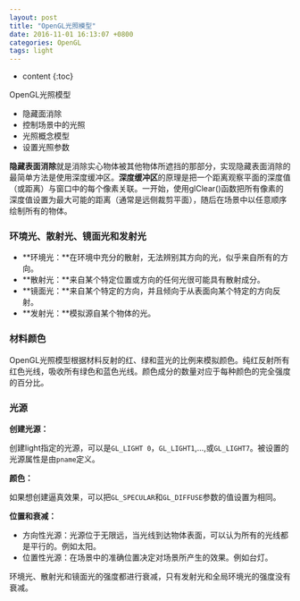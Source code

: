 ```yaml
---
layout: post
title: "OpenGL光照模型"
date: 2016-11-01 16:13:07 +0800
categories: OpenGL
tags: light
---
```

* content
{:toc}











OpenGL光照模型

- 隐藏面消除
- 控制场景中的光照
- 光照概念模型
- 设置光照参数

**隐藏表面消除**就是消除实心物体被其他物体所遮挡的那部分，实现隐藏表面消除的最简单方法是使用深度缓冲区。**深度缓冲区**的原理是把一个距离观察平面的深度值（或距离）与窗口中的每个像素关联。一开始，使用glClear()函数把所有像素的深度值设置为最大可能的距离（通常是远侧裁剪平面），随后在场景中以任意顺序绘制所有的物体。



### 环境光、散射光、镜面光和发射光 ###

- **环境光：**在环境中充分的散射，无法辨别其方向的光，似乎来自所有的方向。
- **散射光：**来自某个特定位置或方向的任何光很可能具有散射成分。
- **镜面光：**来自某个特定的方向，并且倾向于从表面向某个特定的方向反射。
- **发射光：**模拟源自某个物体的光。

### 材料颜色 ###


OpenGL光照模型根据材料反射的红、绿和蓝光的比例来模拟颜色。纯红反射所有红色光线，吸收所有绿色和蓝色光线。颜色成分的数量对应于每种颜色的完全强度的百分比。



### 光源 ###

**创建光源：**

创建light指定的光源，可以是`GL_LIGHT 0`，`GL_LIGHT1`,...,或`GL_LIGHT7`。被设置的光源属性是由`pname`定义。

**颜色：**

如果想创建逼真效果，可以把`GL_SPECULAR`和`GL_DIFFUSE`参数的值设置为相同。

**位置和衰减：**

- 方向性光源：光源位于无限远，当光线到达物体表面，可以认为所有的光线都是平行的。例如太阳。
- 位置性光源：在场景中的准确位置决定对场景所产生的效果。例如台灯。

环境光、散射光和镜面光的强度都进行衰减，只有发射光和全局环境光的强度没有衰减。











